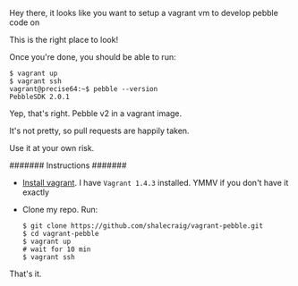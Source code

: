 Hey there, it looks like you want to setup a vagrant vm to develop pebble code on

This is the right place to look!

Once you're done, you should be able to run:

```
$ vagrant up
$ vagrant ssh
vagrant@precise64:~$ pebble --version
PebbleSDK 2.0.1
```

Yep, that's right. Pebble v2 in a vagrant image.

It's not pretty, so pull requests are happily taken.

Use it at your own risk.

#######
Instructions
#######

- [Install vagrant](https://docs.vagrantup.com/v2/installation/).
    I have `Vagrant 1.4.3` installed. YMMV if you don't have it exactly

- Clone my repo.
    Run:
    ```
    $ git clone https://github.com/shalecraig/vagrant-pebble.git
    $ cd vagrant-pebble
    $ vagrant up
    # wait for 10 min
    $ vagrant ssh
    ```

That's it.
